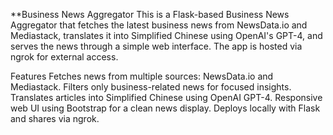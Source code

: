 **Business News Aggregator
This is a Flask-based Business News Aggregator that fetches the latest business news from NewsData.io and Mediastack, translates it into Simplified Chinese using OpenAI's GPT-4, and serves the news through a simple web interface. The app is hosted via ngrok for external access.

Features
Fetches news from multiple sources: NewsData.io and Mediastack.
Filters only business-related news for focused insights.
Translates articles into Simplified Chinese using OpenAI GPT-4.
Responsive web UI using Bootstrap for a clean news display.
Deploys locally with Flask and shares via ngrok.
